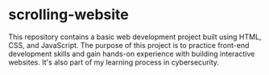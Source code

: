 # scrolling-website
  This repository contains a basic web development project built using HTML, CSS, and JavaScript. The purpose of this project is to practice front-end development skills and gain hands-on experience with building interactive websites. It's also part of my learning process in cybersecurity.
